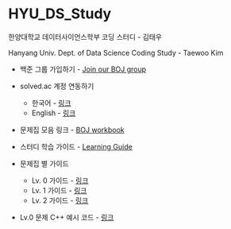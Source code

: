 # HYU_DS_Study
한양대학교 데이터사이언스학부 코딩 스터디 - 김태우

Hanyang Univ. Dept. of Data Science Coding Study - Taewoo Kim

* 백준 그룹 가입하기 - [Join our BOJ group](https://github.com/twkim02/HYU_DS_Study/blob/main/boj_init.pdf)

* solved.ac 계정 연동하기
  * 한국어 - [링크](https://help.solved.ac/ko/getting-started/link-account)
  * English - [링크](https://help.solved.ac/en/getting-started/link-account)

* 문제집 모음 링크 - [BOJ workbook](https://www.acmicpc.net/workbook/by/mathtw1030)

* 스터디 학습 가이드 - [Learning Guide](https://github.com/twkim02/HYU_DS_Study/blob/main/curriculum_guide.pdf)

* 문제집 별 가이드
  * Lv. 0 가이드 - [링크](https://github.com/twkim02/HYU_DS_Study/blob/main/slide/Lv0_guide.pdf)
  * Lv. 1 가이드 - [링크](https://github.com/twkim02/HYU_DS_Study/blob/main/slide/Lv1_guide.pdf)
  * Lv. 2 가이드 - [링크](https://github.com/twkim02/HYU_DS_Study/blob/main/slide/Lv2_guide.pdf)

* Lv.0 문제 C++ 예시 코드 - [링크](https://github.com/twkim02/HYU_DS_Study/tree/main/code_C%2B%2B)
